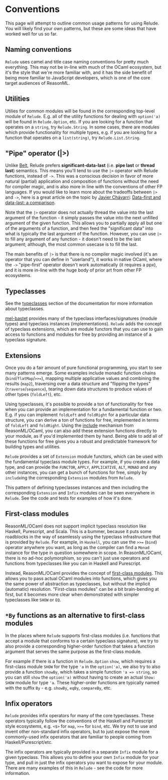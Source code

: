 # Conventions

This page will attempt to outline common usage patterns for using Relude.  You will likely find your own patterns, but these are some ideas that have worked well for us so far.

## Naming conventions

`Relude` uses camel and title case naming conventions for pretty much everything.  This may not be in-line with much of the OCaml ecosystem, but it's the style that we're more familiar with, and it has the side benefit of being more familiar to JavaScript developers, which is one of the core target audiences of ReasonML.

## Utilities

Utilies for common modules will be found in the corresponding top-level module of `Relude`.  E.g. all of the utility functions for dealing with `option('a)` will be found in `Relude.Option`, etc.  If you are looking for a function that operates on a `string`, try `Relude.String`.  In some cases, there are modules which provide functionality for multiple types, e.g. if you are looking for a function that operates on a `list(string)`, try `Relude.List.String`.

## "Pipe" operator (|>)

Unlike [Belt](https://rescript-lang.org/docs/manual/latest/api/belt), Relude prefers **significant-data-last** (i.e. **pipe last** or **thread last**) semantics.  This means you'll tend to use the `|>` operator with Relude functions, instead of `->`.  This was a conscious decision in favor of more natural (partial) application and composition of functions without the need for compiler magic, and is also more in line with the conventions of other FP languages.  If you would like to learn more about the tradeoffs between `|>` and `->`, here is a great article on the topic by [Javier Chávarri](https://www.javierchavarri.com/): [Data-first and data-last: a comparison](https://www.javierchavarri.com/data-first-and-data-last-a-comparison/).

Note that the `|>` operator does not actually thread the value into the last argument of the function - it simply passes the value into the next unfilled argument of the given function.  This allows you to partially apply all but one of the arguments of a function, and then feed the "significant data" into what is typically the last argument of the function.  However, you can use `|>` to fill any argument of any function - it doesn't need to be the last argument; although, the most common usecase is to fill the last.

The main benefits of `|>` is that there is no compiler magic involved (it's an operator that you can define in "userland"), it works in native OCaml, where the `->` "pipe-first" operator doesn't work automatically (it requires a ppx), and it is more in-line with the huge body of prior art from other FP ecosystems.

## Typeclasses

See the [typeclasses](typeclasses/Introduction.md) section of the documentation for more information about typeclasses.

[mel-bastet](https://github.com/johnhaley81/mel-bastet) provides many of the typeclass interfaces/signatures (module types) and typeclass instances (implementations).  `Relude` adds the concept of typeclass extensions, which are module functors that you can use to gain access to functions and modules for free by providing an instance of a typeclass signature.

## Extensions

Once you do a fair amount of pure functional programming, you start to see many patterns emerge.  Some examples include monadic function chains (`bind`/`flatMap`/`>>=`), mapping multiple applicative values and combining the results (`map2`), traversing over a data structure and "flipping the types" (`traverse`/`sequence`), tearing down data structures to produce values of other types (`foldLeft`), etc.

Using typeclasses, it's possible to provide a ton of functionality for free when you can provide an implementation for a fundamental function or two.  E.g. if you can implement `foldLeft` and `foldRight` for a particular data structure, you can derive a ton of functions for free, implemented in terms of `foldLeft` and `foldRight`.  Using the [include](https://reasonml.github.io/docs/en/module#extending-modules) mechanism from ReasonML/OCaml, you can also add these extension functions directly to your module, as if you'd implemented them by hand.  Being able to add all of these functions for free gives you a robust and predictable framework for building types and utilities.

`Relude` provides a set of `Extension` module functors, which can be used with the fundamental typeclass module types.  For example, if you create a data type, and can provide the `FUNCTOR`, `APPLY`, `APPLICATIVE`, `ALT`, `MONAD` and any other instances, you can get a bunch of functions for free, simply by `include`ing the corresponding `Extension` modules from `Relude`.

This pattern of defining typeclasses instances and then including the corresponding `Extension` and `Infix` modules can be seen everywhere in `Relude`.  See the code and tests for examples of how it's done.

## First-class modules

ReasonML/OCaml does not support implicit typeclass resolution like Haskell, Purescript, and Scala.  This is a bummer, because it puts some roadblocks in the way of seamlessly using the typeclass infrastructure that is provided by `Relude`.  For example, in `Haskell`, you can use the `>>=` (`bind`) operator anywhere you want, as long as the compiler can find a `Monad` instance for the type in question somewhere in scope.  In ReasonML/OCaml, there is no ad-hoc polymorphism, so you can't just use operators and functions from typeclasses like you can in Haskell and Purescript.

Instead, ReasonML/OCaml provides the concept of [first-class modules](https://v1.realworldocaml.org/v1/en/html/first-class-modules.html).  This allows you to pass actual OCaml modules into functions, which gives you the same power of abstraction as typeclasses, but without the implicit (automatic) resolution.  "First-class modules" can be a bit brain-bending at first, but it becomes more clear when demonstrated with simpler typeclasses like `SHOW` or `EQ`.

## `*By` functions as an alternative to first-class modules

In the places where `Relude` supports first-class modules (i.e. functions that accept a module that conforms to a certain typeclass signature), we try to also provide a corresponding higher-order function that takes a function argument that serves the same purpose as the first-class module.

For example if there is a function in `Relude.Option` `show`, which requires a first-class module `SHOW` for the type `'a` in the `option('a)`, we also try to also provide a function `showBy`, which takes a simple function `'a => string`, so you can still `show` the `option('a)` without having to create an actual `Show: SHOW` module for type `'a`.  These higher-order functions are typically named with the suffix `By` - e.g. `showBy`, `eqBy`, `compareBy`, etc.

## Infix operators

`Relude` provides infix operators for many of the core typeclasses.  These operators typically follow the conventions of the Haskell and Purescript style ecosystems, e.g. `<$>` for `map`, `>>=` for `bind`, etc.  We try not to use and invent other non-standard infix operators, but to just expose the more commonly-used infix operators that are familiar to people coming from Haskell/Purescript/etc.

The infix operators are typically provided in a separate `Infix` module for a given typeclass.  This allows you to define your own `Infix` module for your type, and pull in just the infix operators you want to expose for your module.  There are many examples of this in `Relude` - see the code for more information.
